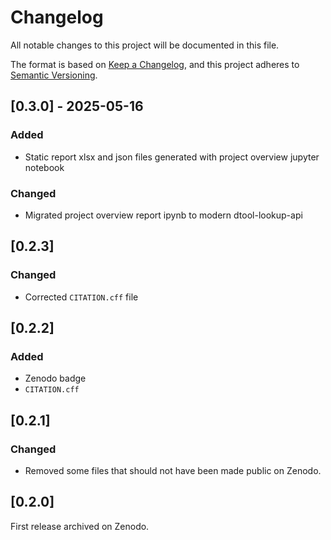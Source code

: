 # Changelog

All notable changes to this project will be documented in this file.

The format is based on [Keep a Changelog](https://keepachangelog.com/en/1.1.0/),
and this project adheres to [Semantic Versioning](https://semver.org/spec/v2.0.0.html).

## [0.3.0] - 2025-05-16

### Added

- Static report xlsx and json files generated with project overview jupyter notebook

### Changed

- Migrated project overview report ipynb to modern dtool-lookup-api

## [0.2.3]

### Changed

- Corrected `CITATION.cff` file

## [0.2.2]

### Added

- Zenodo badge
- `CITATION.cff`

## [0.2.1]

### Changed

- Removed some files that should not have been made public on Zenodo.

## [0.2.0]

First release archived on Zenodo.
